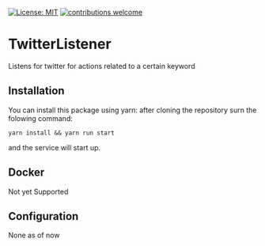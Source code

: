 [![License: MIT](https://img.shields.io/badge/License-MIT-yellow.svg)](https://opensource.org/licenses/MIT) [![contributions welcome](https://img.shields.io/badge/contributions-welcome-brightgreen.svg?style=flat)](https://github.com/dwyl/esta/issues)
# TwitterListener

Listens for twitter for actions related to a certain keyword

## Installation

You can install this package using yarn: after cloning the repository surn the folowing command:

`yarn install && yarn run start`


and the service will start up.

## Docker

Not yet Supported


## Configuration

None as of now